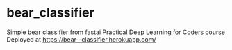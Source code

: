 # bear_classifier

Simple bear classifier from fastai Practical Deep Learning for Coders course
Deployed at https://bear--classifier.herokuapp.com/
